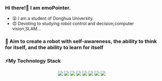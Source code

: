 ### Hi there!👋 I am emoPointer. 
- 😜 I am a student of Donghua University.
- 😍 Devoting to studying robot control and decision,computer vision,SLAM...
### 🚩 Aim to create a robot with self-awareness, the ability to think for itself, and the ability to learn for itself
### ⚡My Technology Stack 
<p align="center">
  <img src="https://img.shields.io/badge/ROS-3178c7" />
  <img src="https://img.shields.io/badge/ROS2-fb502f" />
  <img src="https://img.shields.io/badge/Linux-43bf87" />
  <img src="https://img.shields.io/badge/Stm32-1684a8" />
  <img src="https://img.shields.io/badge/C-3e98fef" />
  <img src="https://img.shields.io/badge/C++-3e98fef" />
  <img src="https://img.shields.io/badge/Rust-2ed03c" />
  <img src="https://img.shields.io/badge/Python-376a96" />
  
</p>
